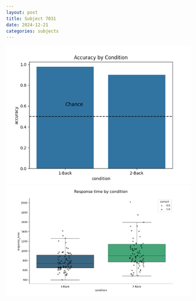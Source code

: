 ```yaml
---
layout: post
title: Subject 7031
date: 2024-12-21
categories: subjects
---
```


![](data/7031/run-3/7031_ATS_acc.png)
![](data/7031/run-3/7031_ATS_rt.png)
